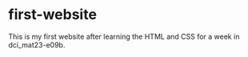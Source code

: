 # first-website
This is my first website after learning the HTML and CSS for a week in dci_mat23-e09b.
